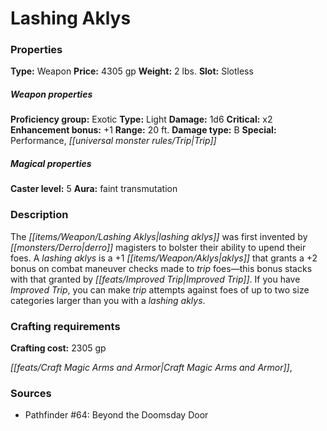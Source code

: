 ﻿---
Title: "Lashing Aklys"
Type: "Weapon"
Price: "4305 gp"
Weight: "2 lbs."
Slot: "Slotless"
Proficiency group: "Exotic"
Weapon properties Type: "Light"
Damage: "1d6"
Critical: "x2"
Enhancement bonus: "+1"
Range: "20 ft."
Damage type: "B"
Special: "Performance, Trip"
Caster level: "5"
Aura: "faint transmutation"
Description: |
  "The _lashing aklys_ was first invented by derro magisters to bolster their ability to upend their foes. A _lashing aklys_ is a _+1 aklys_ that grants a +2 bonus on combat maneuver checks made to trip foes—this bonus stacks with that granted by Improved Trip. If you have Improved Trip, you can make trip attempts against foes of up to two size categories larger than you with a _lashing aklys_."
Crafting cost: "2305 gp"
Sources: "['Pathfinder #64: Beyond the Doomsday Door']"
---

# Lashing Aklys

### Properties

**Type:** Weapon **Price:** 4305 gp **Weight:** 2 lbs. **Slot:** Slotless

##### Weapon properties

**Proficiency group:** Exotic **Type:** Light **Damage:** 1d6 **Critical:** x2 **Enhancement bonus:** +1 **Range:** 20 ft. **Damage type:** B **Special:** Performance, _[[universal monster rules/Trip|Trip]]_

##### Magical properties

**Caster level:** 5 **Aura:** faint transmutation

### Description

The _[[items/Weapon/Lashing Aklys|lashing aklys]]_ was first invented by _[[monsters/Derro|derro]]_ magisters to bolster their ability to upend their foes. A _lashing aklys_ is a +1 _[[items/Weapon/Aklys|aklys]]_ that grants a +2 bonus on combat maneuver checks made to _trip_ foes—this bonus stacks with that granted by _[[feats/Improved Trip|Improved Trip]]_. If you have _Improved Trip_, you can make _trip_ attempts against foes of up to two size categories larger than you with a _lashing aklys_.

### Crafting requirements

**Crafting cost:** 2305 gp

_[[feats/Craft Magic Arms and Armor|Craft Magic Arms and Armor]]_,

### Sources

* Pathfinder #64: Beyond the Doomsday Door